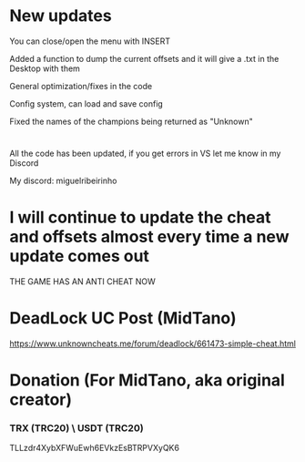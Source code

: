 # New updates

You can close/open the menu with INSERT

Added a function to dump the current offsets and it will give a .txt in the Desktop with them

General optimization/fixes in the code

Config system, can load and save config

Fixed the names of the champions being returned as "Unknown"
#
All the code has been updated, if you get errors in VS let me know in my Discord

My discord: miguelribeirinho

# I will continue to update the cheat and offsets almost every time a new update comes out
THE GAME HAS AN ANTI CHEAT NOW
#
#
#

# DeadLock UC Post (MidTano)

https://www.unknowncheats.me/forum/deadlock/661473-simple-cheat.html

# Donation (For MidTano, aka original creator)
### TRX (TRC20) \ USDT (TRC20)
TLLzdr4XybXFWuEwh6EVkzEsBTRPVXyQK6 
